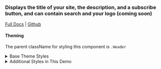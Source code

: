 ### Displays the title of your site, the description, and a subscribe button, and can contain search and your logo (coming soon)

[Full Docs](react.preview.pinpoint.com/?path=/docs/components-header) | [Github](https://github.com/pinpt/react/tree/master/src/components/Header)

#### Theming

The parent className for styling this component is `.Header`

<details>
	<summary>Base Theme Styles</summary>

```css
.Header {
	display: flex;
}

.Header .title {
	font-weight: 600;
}

.Header .center {
	flex-grow: 1;
	text-align: center;
	display: flex;
	flex-direction: column;
	justify-content: center;
}

.Header .action {
	margin: 2rem auto;
}
```

</details>

<details>
	<summary>Additional Styles in This Demo</summary>

```css
.Header {
	background-color: #332a40;
	color: #faf9f9;
}
```

</details>
